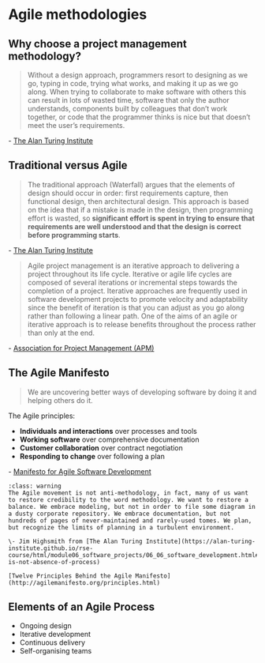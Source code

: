# Agile methodologies

## Why choose a project management  methodology?

> Without a design approach, programmers resort to designing as we go, typing in
> code, trying what works, and making it up as we go along. When trying to
> collaborate to make software with others this can result in lots of wasted
> time, software that only the author understands, components built by
> colleagues that don’t work together, or code that the programmer thinks is
> nice but that doesn’t meet the user’s requirements.

\- [The Alan Turing Institute](https://alan-turing-institute.github.io/rse-course/html/module06_software_projects/06_06_software_development.html#why-waterfall)

## Traditional versus Agile

> The traditional approach (Waterfall) argues that the elements of design should
> occur in order: first requirements capture, then functional design, then
> architectural design. This approach is based on the idea that if a mistake is
> made in the design, then programming effort is wasted, so **significant effort
> is spent in trying to ensure that requirements are well understood and that
> the design is correct before programming starts**.

\- [The Alan Turing Institute](https://alan-turing-institute.github.io/rse-course/html/module06_software_projects/06_06_software_development.html#waterfall)

> Agile project management is an iterative approach to delivering a project
> throughout its life cycle. Iterative or agile life cycles are composed of
> several iterations or incremental steps towards the completion of a project.
> Iterative approaches are frequently used in software development projects to
> promote velocity and adaptability since the benefit of iteration is that you
> can adjust as you go along rather than following a linear path. One of the
> aims of an agile or iterative approach is to release benefits throughout the
> process rather than only at the end.

\- [Association for Project Management (APM)](https://www.apm.org.uk/resources/find-a-resource/agile-project-management/?gclid=CjwKCAiAgbiQBhAHEiwAuQ6Bkh-wsdy67h4_Ajehlwh3BGK2sPrcHP9tHXYwxrn7ReKjdT8LpOeyORoC_sEQAvD_BwE)

## The Agile Manifesto

> We are uncovering better ways of developing software by doing it and helping
> others do it.

The Agile principles:

- **Individuals and interactions** over processes and tools
- **Working software** over comprehensive documentation
- **Customer collaboration** over contract negotiation
- **Responding to change** over following a plan

\- [Manifesto for Agile Software Development](http://agilemanifesto.org/)

```{admonition} Agile is not absence of methodology
:class: warning
The Agile movement is not anti-methodology, in fact, many of us want to restore credibility to the word methodology. We want to restore a balance. We embrace modeling, but not in order to file some diagram in a dusty corporate repository. We embrace documentation, but not hundreds of pages of never-maintained and rarely-used tomes. We plan, but recognize the limits of planning in a turbulent environment.

\- Jim Highsmith from [The Alan Turing Institute](https://alan-turing-institute.github.io/rse-course/html/module06_software_projects/06_06_software_development.html#agile-is-not-absence-of-process)
```

```{seealso}
[Twelve Principles Behind the Agile Manifesto](http://agilemanifesto.org/principles.html)
```

## Elements of an Agile Process

- Ongoing design
- Iterative development
- Continuous delivery
- Self-organising teams

